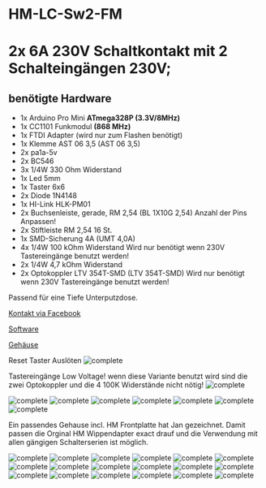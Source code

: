 ﻿# HM-LC-Sw2-FM
# 2x 6A 230V Schaltkontakt mit 2 Schalteingängen 230V; 

## benötigte Hardware
* 1x Arduino Pro Mini **ATmega328P (3.3V/8MHz)**
* 1x CC1101 Funkmodul **(868 MHz)**
* 1x FTDI Adapter (wird nur zum Flashen benötigt)
* 1x Klemme AST 06 3,5 (AST 06 3,5)
* 2x pa1a-5v
* 2x BC546
* 3x 1/4W 330 Ohm Widerstand
* 1x Led 5mm
* 1x Taster 6x6
* 2x Diode 1N4148
* 1x HI-Link HLK-PM01
* 2x Buchsenleiste, gerade, RM 2,54 (BL 1X10G 2,54) Anzahl der Pins Anpassen!
* 2x Stiftleiste RM 2,54 16 St.
* 1x SMD-Sicherung 4A (UMT 4,0A)
* 4x 1/4W 100 kOhm Widerstand Wird nur benötigt wenn 230V Tastereingänge benutzt werden!
* 2x 1/4W 4,7 kOhm Widerstand
* 2x Optokoppler LTV 354T-SMD (LTV 354T-SMD) Wird nur benötigt wenn 230V Tastereingänge benutzt werden!


Passend für eine Tiefe Unterputzdose.

[Kontakt via Facebook](https://www.facebook.com/ronny.thomas.83)

[Software](https://github.com/ronnythomas/HM-LC-Sw2-FM/blob/master/Software/HM-LC-Sw2-FM.ino)

[Gehäuse](https://www.thingiverse.com/thing:3851272)


Reset Taster Auslöten
![complete](Images/1.jpg)

Tastereingänge Low Voltage! wenn diese Variante benutzt wird sind die zwei Optokoppler und die 4 100K Widerstände nicht nötig!
![complete](Images/2.jpg)

![complete](Images/3.jpg)
![complete](Images/4.jpg)
![complete](Images/5.jpg)
![complete](Images/6.jpg)
![complete](Images/7.jpg)
![complete](Images/8.jpg)
![complete](Images/9.jpg)

Ein passendes Gehause incl. HM Frontplatte hat Jan gezeichnet. Damit passen die Orginal HM Wippendapter exact drauf und die Verwendung mit allen gängigen Schalterserien ist möglich.



![complete](Images/11.jpg)
![complete](Images/12.jpg)
![complete](Images/13.jpg)
![complete](Images/14.jpg)
![complete](Images/15.jpg)
![complete](Images/16.jpg)
![complete](Images/17.jpg)
![complete](Images/18.jpg)
![complete](Images/19.jpg)
![complete](Images/20.jpg)
![complete](Images/21.jpg)
![complete](Images/22.jpg)
![complete](Images/23.jpg)
![complete](Images/24.jpg)
![complete](Images/25.jpg)
![complete](Images/26.jpg)
![complete](Images/27.jpg)
![complete](Images/38.jpg)
